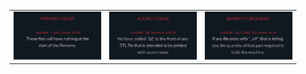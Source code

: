 <table>
<tr>
<td><img src="https://raw.githubusercontent.com/jesterjunk/VoronBuildReference/VBR/printed_parts_reference/stl_naming_scheme/00.png"></img></td>
<td><img src="https://raw.githubusercontent.com/jesterjunk/VoronBuildReference/VBR/printed_parts_reference/stl_naming_scheme/01.png"></img></td>
<td><img src="https://raw.githubusercontent.com/jesterjunk/VoronBuildReference/VBR/printed_parts_reference/stl_naming_scheme/02.png"></img></td>
</tr>
</table>
